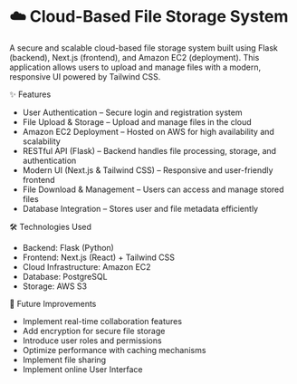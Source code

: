 # ☁️ Cloud-Based File Storage System

A secure and scalable cloud-based file storage system built using Flask (backend), Next.js (frontend), and Amazon EC2 (deployment). This application allows users to upload and manage files with a modern, responsive UI powered by Tailwind CSS.

✨ Features
<ul>
  <li>User Authentication – Secure login and registration system</li>
  <li>File Upload & Storage – Upload and manage files in the cloud</li>
  <li>Amazon EC2 Deployment – Hosted on AWS for high availability and scalability</li>
  <li>RESTful API (Flask) – Backend handles file processing, storage, and authentication</li>
  <li>Modern UI (Next.js & Tailwind CSS) – Responsive and user-friendly frontend</li>
  <li>File Download & Management – Users can access and manage stored files</li>
  <li>Database Integration – Stores user and file metadata efficiently</li>
</ul>

🛠️ Technologies Used
<ul>
  <li>Backend: Flask (Python)</li>
  <li>Frontend: Next.js (React) + Tailwind CSS</li>
  <li>Cloud Infrastructure: Amazon EC2</li>
  <li>Database: PostgreSQL</li>
  <li>Storage: AWS S3</li>
</ul>

📌 Future Improvements
<ul>
  <li>Implement real-time collaboration features</li>
  <li>Add encryption for secure file storage</li>
  <li>Introduce user roles and permissions</li>
  <li>Optimize performance with caching mechanisms</li>
  <li>Implement file sharing</li>
  <li>Implement online User Interface</li>
</ul>
